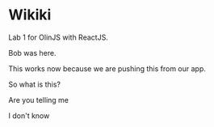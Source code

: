# Wikiki
Lab 1 for OlinJS with ReactJS.

Bob was here.

This works now because we are pushing this from our app.

So what is this?

Are you telling me

I don't know